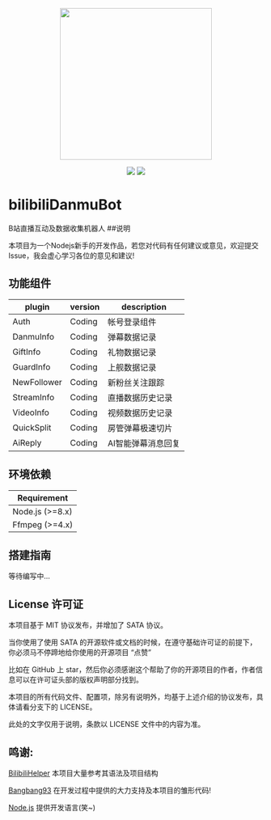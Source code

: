 
<p align="center"><a href="https://hub.docker.com/r/metowolf/bilibilihelper"><img width="300px" src="https://user-images.githubusercontent.com/2666735/57121590-30f97200-6dab-11e9-9a83-62098bea43d9.jpeg"></a></p>

<p align="center">
<img src="https://img.shields.io/badge/version-Alpha-green.svg?longCache=true&style=for-the-badge">
<img src="https://img.shields.io/badge/license-mit-blue.svg?longCache=true&style=for-the-badge">
</p>


# bilibiliDanmuBot

B站直播互动及数据收集机器人
##说明

本项目为一个Nodejs新手的开发作品，若您对代码有任何建议或意见，欢迎提交Issue，我会虚心学习各位的意见和建议!



## 功能组件

|plugin      |version  |description   |
|------------|---------|--------------|
|Auth        |Coding   |帐号登录组件       |
|DanmuInfo   |Coding   |弹幕数据记录       |
|GiftInfo    |Coding   |礼物数据记录       |
|GuardInfo   |Coding   |上舰数据记录       |
|NewFollower |Coding   |新粉丝关注跟踪     |
|StreamInfo  |Coding   |直播数据历史记录    |
|VideoInfo   |Coding   |视频数据历史记录    |
|QuickSplit  |Coding   |房管弹幕极速切片    |
|AiReply     |Coding   |AI智能弹幕消息回复  |


## 环境依赖

|Requirement|
|-------|
|Node.js (>=8.x)|
|Ffmpeg  (>=4.x)


## 搭建指南

等待编写中...

## License 许可证

本项目基于 MIT 协议发布，并增加了 SATA 协议。

当你使用了使用 SATA 的开源软件或文档的时候，在遵守基础许可证的前提下，你必须马不停蹄地给你使用的开源项目 “点赞” 

比如在 GitHub 上 star，然后你必须感谢这个帮助了你的开源项目的作者，作者信息可以在许可证头部的版权声明部分找到。

本项目的所有代码文件、配置项，除另有说明外，均基于上述介绍的协议发布，具体请看分支下的 LICENSE。

此处的文字仅用于说明，条款以 LICENSE 文件中的内容为准。

## 鸣谢:
[BilibiliHelper](https://github.com/metowolf/BilibiliHelper) 本项目大量参考其语法及项目结构

[Bangbang93](https://github.com/bangbang93) 在开发过程中提供的大力支持及本项目的雏形代码!

[Node.js](https://nodejs.org/zh-cn/)  提供开发语言(笑~)
